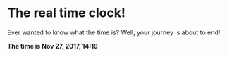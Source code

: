 # The real time clock!

Ever wanted to know what the time is? Well, your journey is about to end!

**The time is Nov 27, 2017, 14:19**